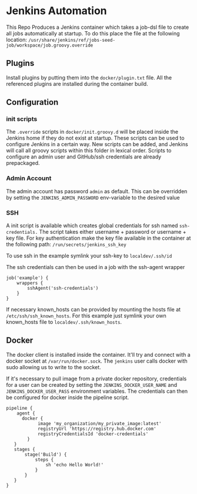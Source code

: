 # Jenkins Automation

This Repo Produces a Jenkins container which takes a job-dsl file to create all
jobs automatically at startup. To do this place the file at the following 
location: `/usr/share/jenkins/ref/jobs-seed-job/workspace/job.groovy.override`

## Plugins

Install plugins by putting them into the `docker/plugin.txt` file. All the 
referenced plugins are installed during the container build. 

## Configuration

### init scripts

The `.override` scripts in `docker/init.groovy.d` will be placed inside the 
Jenkins home if they do not exist at startup. These scripts can be used to 
configure Jenkins in a certain way. New scripts can be added, and Jenkins 
will call all groovy scripts within this folder in lexical order. Scripts to
configure an admin user and GitHub/ssh credentials are already prepackaged.

### Admin Account

The admin account has password `admin` as default. This can be overridden by
setting the `JENKINS_ADMIN_PASSWORD` env-variable to the desired value

### SSH

A init script is available which creates global credentials for ssh named
`ssh-credentials.` The script takes either username + password or 
username + key file. For key authentication make the key file available 
in the container at the following path:  `/run/secrets/jenkins_ssh_key`

To use ssh in the example symlink your ssh-key to `localdev/.ssh/id`

The ssh credentials can then be used in a job with the ssh-agent wrapper
```job-dsl
job('example') {
    wrappers {
        sshAgent('ssh-credentials')
    }
}
```

If necessary known_hosts can be provided by mounting the hosts file at
`/etc/ssh/ssh_known_hosts`. For this example just symlink your own known_hosts
file to `localdev/.ssh/known_hosts`.

## Docker

The docker client is installed inside the container. It'll try and connect with
a docker socket at `/var/run/docker.sock`. The `jenkins` user calls docker with
sudo allowing us to write to the socket.

If it's necessary to pull image from a private docker repository, credentials
for a user can be created by setting the `JENKINS_DOCKER_USER_NAME` and
`JENKINS_DOCKER_USER_PASS` environment variables. The credentials can then be
configured for docker inside the pipeline script.

```job-dsl
pipeline {
    agent {
      docker {
            image 'my_organization/my_private_image:latest'
            registryUrl 'https://registry.hub.docker.com'
            registryCredentialsId 'docker-credentials'
        }
   }
   stages {
       stage('Build') {
           steps {
               sh 'echo Hello World!'
           }
       }
   }
}
```
